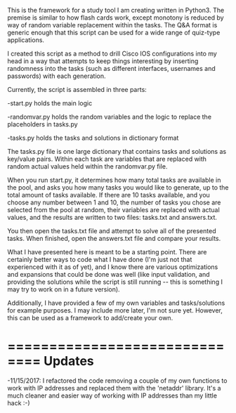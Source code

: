 This is the framework for a study tool I am creating written in Python3. 
The premise is similar to how flash cards work, except monotony is reduced 
by way of random variable replacement within the tasks. The Q&A format 
is generic enough that this script can be used for a wide range of 
quiz-type applications.

I created this script as a method to drill Cisco IOS configurations into
my head in a way that attempts to keep things interesting by inserting
randomness into the tasks (such as different interfaces, usernames and
passwords) with each generation.

Currently, the script is assembled in three parts:

-start.py holds the main logic

-randomvar.py holds the random variables and the logic to replace the 
  placeholders in tasks.py

-tasks.py holds the tasks and solutions in dictionary format

The tasks.py file is one large dictionary that contains tasks and solutions 
as key/value pairs. Within each task are variables that are replaced with
random actual values held within the randomvar.py file.

When you run start.py, it determines how many total tasks are available in
the pool, and asks you how many tasks you would like to generate, up to the
total amount of tasks available. If there are 10 tasks available, and you
choose any number between 1 and 10, the number of tasks you chose are selected
from the pool at random, their variables are replaced with actual values,
and the results are written to two files: tasks.txt and answers.txt.

You then open the tasks.txt file and attempt to solve all of the presented
tasks. When finished, open the answers.txt file and compare your results.

What I have presented here is meant to be a starting point. There are certainly
better ways to code what I have done (I'm just not that experienced with it
as of yet), and I know there are various optimizations and expansions that could
be done was well (like input validation, and providing the solutions while
the script is still running -- this is something I may try to work on in a
future version).

Additionally, I have provided a few of my own variables and tasks/solutions
for example purposes. I may include more later, I'm not sure yet. However, 
this can be used as a framework to add/create your own.

==============================
Updates
==============================

-11/15/2017: I refactored the code removing a couple of my own functions to work with IP addresses and replaced them with the 'netaddr' library. It's a much cleaner and easier way of working with IP addresses than my little hack :-)

